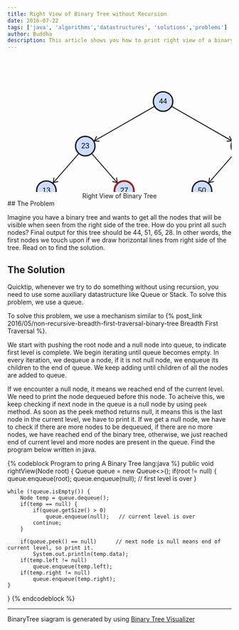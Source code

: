 ```yaml
---
title: Right View of Binary Tree without Recursion
date: 2016-07-22
tags: ['java', 'algorithms','datastructures', 'solutions','problems']
author: Buddha
description: This article shows you how to print right view of a binary tree, which using recursion. 
---
```


<div style="text-align: center">
<svg width="750" height="450" preserveAspectRatio="xMidYMid meet"><g transform="translate(262.5,150)" style="z-index: 1; cursor: inherit;"><line x1="67.20481655284077" y1="-38.40275231590901" x2="-67.20481655284077" y2="38.40275231590901" style="z-index: 0; cursor: inherit; stroke: rgb(29, 27, 25); stroke-width: 2px; stroke-opacity: 1; stroke-dasharray: none; stroke-linecap: round; stroke-linejoin: round;"></line><line x1="-67.20481655284077" y1="38.40275231590901" x2="-56.28450858266874" y2="39.015761358743895" style="z-index: 0; cursor: inherit; stroke: rgb(29, 27, 25); stroke-width: 2px; stroke-opacity: 1; stroke-dasharray: none; stroke-linecap: round; stroke-linejoin: round;"></line><line x1="-67.20481655284077" y1="38.40275231590901" x2="-62.18879106642657" y2="28.683267012167708" style="z-index: 0; cursor: inherit; stroke: rgb(29, 27, 25); stroke-width: 2px; stroke-opacity: 1; stroke-dasharray: none; stroke-linecap: round; stroke-linejoin: round;"></line></g><g transform="translate(131.25,250)" style="z-index: 1; cursor: inherit;"><line x1="28.35745479107339" y1="-32.408519761226735" x2="-28.35745479107339" y2="32.408519761226735" style="z-index: 0; cursor: inherit; stroke: rgb(29, 27, 25); stroke-width: 2px; stroke-opacity: 1; stroke-dasharray: none; stroke-linecap: round; stroke-linejoin: round;"></line><line x1="-28.35745479107339" y1="32.408519761226735" x2="-17.83612581609825" y2="29.42011837413889" style="z-index: 0; cursor: inherit; stroke: rgb(29, 27, 25); stroke-width: 2px; stroke-opacity: 1; stroke-dasharray: none; stroke-linecap: round; stroke-linejoin: round;"></line><line x1="-28.35745479107339" y1="32.408519761226735" x2="-26.79213602355825" y2="21.583609442611394" style="z-index: 0; cursor: inherit; stroke: rgb(29, 27, 25); stroke-width: 2px; stroke-opacity: 1; stroke-dasharray: none; stroke-linecap: round; stroke-linejoin: round;"></line></g><g transform="translate(65.625,350)" style="z-index: 1; cursor: inherit;"><line x1="12.50585975478933" y1="-28.58482229666133" x2="-12.50585975478933" y2="28.58482229666133" style="z-index: 0; cursor: inherit; stroke: rgb(29, 27, 25); stroke-width: 2px; stroke-opacity: 1; stroke-dasharray: none; stroke-linecap: round; stroke-linejoin: round;"></line><line x1="-12.50585975478933" y1="28.58482229666133" x2="-3.376059409187093" y2="22.561895109699723" style="z-index: 0; cursor: inherit; stroke: rgb(29, 27, 25); stroke-width: 2px; stroke-opacity: 1; stroke-dasharray: none; stroke-linecap: round; stroke-linejoin: round;"></line><line x1="-12.50585975478933" y1="28.58482229666133" x2="-14.278754776626272" y2="17.79196588644509" style="z-index: 0; cursor: inherit; stroke: rgb(29, 27, 25); stroke-width: 2px; stroke-opacity: 1; stroke-dasharray: none; stroke-linecap: round; stroke-linejoin: round;"></line></g><g transform="translate(218.75,250)" style="z-index: 1; cursor: inherit;"><line x1="-28.35745479107339" y1="-32.408519761226735" x2="28.35745479107339" y2="32.408519761226735" style="z-index: 0; cursor: inherit; stroke: rgb(29, 27, 25); stroke-width: 2px; stroke-opacity: 1; stroke-dasharray: none; stroke-linecap: round; stroke-linejoin: round;"></line><line x1="28.35745479107339" y1="32.408519761226735" x2="26.792136023558253" y2="21.583609442611394" style="z-index: 0; cursor: inherit; stroke: rgb(29, 27, 25); stroke-width: 2px; stroke-opacity: 1; stroke-dasharray: none; stroke-linecap: round; stroke-linejoin: round;"></line><line x1="28.35745479107339" y1="32.408519761226735" x2="17.836125816098253" y2="29.420118374138887" style="z-index: 0; cursor: inherit; stroke: rgb(29, 27, 25); stroke-width: 2px; stroke-opacity: 1; stroke-dasharray: none; stroke-linecap: round; stroke-linejoin: round;"></line></g><g transform="translate(240.625,350)" style="z-index: 1; cursor: inherit;"><line x1="12.50585975478933" y1="-28.58482229666133" x2="-12.50585975478933" y2="28.58482229666133" style="z-index: 0; cursor: inherit; stroke: rgb(29, 27, 25); stroke-width: 2px; stroke-opacity: 1; stroke-dasharray: none; stroke-linecap: round; stroke-linejoin: round;"></line><line x1="-12.50585975478933" y1="28.58482229666133" x2="-3.376059409187093" y2="22.561895109699723" style="z-index: 0; cursor: inherit; stroke: rgb(29, 27, 25); stroke-width: 2px; stroke-opacity: 1; stroke-dasharray: none; stroke-linecap: round; stroke-linejoin: round;"></line><line x1="-12.50585975478933" y1="28.58482229666133" x2="-14.278754776626272" y2="17.79196588644509" style="z-index: 0; cursor: inherit; stroke: rgb(29, 27, 25); stroke-width: 2px; stroke-opacity: 1; stroke-dasharray: none; stroke-linecap: round; stroke-linejoin: round;"></line></g><g transform="translate(284.375,350)" style="z-index: 1; cursor: inherit;"><line x1="-12.50585975478933" y1="-28.58482229666133" x2="12.50585975478933" y2="28.58482229666133" style="z-index: 0; cursor: inherit; stroke: rgb(29, 27, 25); stroke-width: 2px; stroke-opacity: 1; stroke-dasharray: none; stroke-linecap: round; stroke-linejoin: round;"></line><line x1="12.50585975478933" y1="28.58482229666133" x2="14.278754776626258" y2="17.791965886445087" style="z-index: 0; cursor: inherit; stroke: rgb(29, 27, 25); stroke-width: 2px; stroke-opacity: 1; stroke-dasharray: none; stroke-linecap: round; stroke-linejoin: round;"></line><line x1="12.50585975478933" y1="28.58482229666133" x2="3.376059409187084" y2="22.561895109699737" style="z-index: 0; cursor: inherit; stroke: rgb(29, 27, 25); stroke-width: 2px; stroke-opacity: 1; stroke-dasharray: none; stroke-linecap: round; stroke-linejoin: round;"></line></g><g transform="translate(437.5,150)" style="z-index: 1; cursor: inherit;"><line x1="-67.20481655284077" y1="-38.40275231590901" x2="67.20481655284077" y2="38.40275231590901" style="z-index: 0; cursor: inherit; stroke: rgb(29, 27, 25); stroke-width: 2px; stroke-opacity: 1; stroke-dasharray: none; stroke-linecap: round; stroke-linejoin: round;"></line><line x1="67.20481655284077" y1="38.40275231590901" x2="62.18879106642655" y2="28.68326701216772" style="z-index: 0; cursor: inherit; stroke: rgb(29, 27, 25); stroke-width: 2px; stroke-opacity: 1; stroke-dasharray: none; stroke-linecap: round; stroke-linejoin: round;"></line><line x1="67.20481655284077" y1="38.40275231590901" x2="56.28450858266875" y2="39.01576135874391" style="z-index: 0; cursor: inherit; stroke: rgb(29, 27, 25); stroke-width: 2px; stroke-opacity: 1; stroke-dasharray: none; stroke-linecap: round; stroke-linejoin: round;"></line></g><g transform="translate(481.25,250)" style="z-index: 1; cursor: inherit;"><line x1="28.35745479107339" y1="-32.408519761226735" x2="-28.35745479107339" y2="32.408519761226735" style="z-index: 0; cursor: inherit; stroke: rgb(29, 27, 25); stroke-width: 2px; stroke-opacity: 1; stroke-dasharray: none; stroke-linecap: round; stroke-linejoin: round;"></line><line x1="-28.35745479107339" y1="32.408519761226735" x2="-17.83612581609825" y2="29.42011837413889" style="z-index: 0; cursor: inherit; stroke: rgb(29, 27, 25); stroke-width: 2px; stroke-opacity: 1; stroke-dasharray: none; stroke-linecap: round; stroke-linejoin: round;"></line><line x1="-28.35745479107339" y1="32.408519761226735" x2="-26.79213602355825" y2="21.583609442611394" style="z-index: 0; cursor: inherit; stroke: rgb(29, 27, 25); stroke-width: 2px; stroke-opacity: 1; stroke-dasharray: none; stroke-linecap: round; stroke-linejoin: round;"></line></g><g transform="translate(568.75,250)" style="z-index: 1; cursor: inherit;"><line x1="-28.35745479107339" y1="-32.408519761226735" x2="28.35745479107339" y2="32.408519761226735" style="z-index: 0; cursor: inherit; stroke: rgb(29, 27, 25); stroke-width: 2px; stroke-opacity: 1; stroke-dasharray: none; stroke-linecap: round; stroke-linejoin: round;"></line><line x1="28.35745479107339" y1="32.408519761226735" x2="26.792136023558253" y2="21.583609442611394" style="z-index: 0; cursor: inherit; stroke: rgb(29, 27, 25); stroke-width: 2px; stroke-opacity: 1; stroke-dasharray: none; stroke-linecap: round; stroke-linejoin: round;"></line><line x1="28.35745479107339" y1="32.408519761226735" x2="17.836125816098253" y2="29.420118374138887" style="z-index: 0; cursor: inherit; stroke: rgb(29, 27, 25); stroke-width: 2px; stroke-opacity: 1; stroke-dasharray: none; stroke-linecap: round; stroke-linejoin: round;"></line></g><g transform="translate(350,100)" style="z-index: 3; cursor: pointer;"><circle cx="0" cy="0" r="21.875" style="z-index: 1; cursor: inherit; stroke: rgb(29, 27, 25); stroke-width: 3px; stroke-opacity: 1; stroke-dasharray: none; stroke-linecap: round; stroke-linejoin: round; fill: rgb(204, 221, 255); fill-opacity: 1;"></circle><text x="0" dy="0.6ex" y="0" style="z-index: 2; cursor: inherit; font-family: Arial; fill: black; font-size: 16.4062px; font-weight: normal; font-style: normal; opacity: 1; text-anchor: middle;">44</text></g><g transform="translate(175,200)" style="z-index: 3; cursor: pointer;"><circle cx="0" cy="0" r="21.875" style="z-index: 1; cursor: inherit; stroke: rgb(29, 27, 25); stroke-width: 3px; stroke-opacity: 1; stroke-dasharray: none; stroke-linecap: round; stroke-linejoin: round; fill: rgb(204, 221, 255); fill-opacity: 1;"></circle><text x="0" dy="0.6ex" y="0" style="z-index: 2; cursor: inherit; font-family: Arial; fill: black; font-size: 16.4062px; font-weight: normal; font-style: normal; opacity: 1; text-anchor: middle;">23</text></g><g transform="translate(87.5,300)" style="z-index: 3; cursor: pointer;"><circle cx="0" cy="0" r="21.875" style="z-index: 1; cursor: inherit; stroke: rgb(29, 27, 25); stroke-width: 3px; stroke-opacity: 1; stroke-dasharray: none; stroke-linecap: round; stroke-linejoin: round; fill: rgb(204, 221, 255); fill-opacity: 1;"></circle><text x="0" dy="0.6ex" y="0" style="z-index: 2; cursor: inherit; font-family: Arial; fill: black; font-size: 16.4062px; font-weight: normal; font-style: normal; opacity: 1; text-anchor: middle;">13</text></g><g transform="translate(43.75,400)" style="z-index: 3; cursor: pointer;"><circle cx="0" cy="0" r="21.875" style="z-index: 1; cursor: inherit; stroke: rgb(29, 27, 25); stroke-width: 3px; stroke-opacity: 1; stroke-dasharray: none; stroke-linecap: round; stroke-linejoin: round; fill: rgb(204, 221, 255); fill-opacity: 1;"></circle><text x="0" dy="0.6ex" y="0" style="z-index: 2; cursor: inherit; font-family: Arial; fill: black; font-size: 16.4062px; font-weight: normal; font-style: normal; opacity: 1; text-anchor: middle;">7</text></g><g transform="translate(262.5,300)" style="z-index: 3; cursor: pointer;"><circle cx="0" cy="0" r="21.875" style="z-index: 1; cursor: inherit; stroke: rgb(155, 37, 27); stroke-width: 4px; stroke-opacity: 1; stroke-dasharray: none; stroke-linecap: round; stroke-linejoin: round; fill: rgb(204, 221, 255); fill-opacity: 1;"></circle><text x="0" dy="0.6ex" y="0" style="z-index: 2; cursor: inherit; font-family: Arial; fill: black; font-size: 16.4062px; font-weight: normal; font-style: normal; opacity: 1; text-anchor: middle;">27</text></g><g transform="translate(218.75,400)" style="z-index: 3; cursor: pointer;"><circle cx="0" cy="0" r="21.875" style="z-index: 1; cursor: inherit; stroke: rgb(29, 27, 25); stroke-width: 3px; stroke-opacity: 1; stroke-dasharray: none; stroke-linecap: round; stroke-linejoin: round; fill: rgb(204, 221, 255); fill-opacity: 1;"></circle><text x="0" dy="0.6ex" y="0" style="z-index: 2; cursor: inherit; font-family: Arial; fill: black; font-size: 16.4062px; font-weight: normal; font-style: normal; opacity: 1; text-anchor: middle;">26</text></g><g transform="translate(306.25,400)" style="z-index: 3; cursor: pointer;"><circle cx="0" cy="0" r="21.875" style="z-index: 1; cursor: inherit; stroke: rgb(29, 27, 25); stroke-width: 3px; stroke-opacity: 1; stroke-dasharray: none; stroke-linecap: round; stroke-linejoin: round; fill: rgb(204, 221, 255); fill-opacity: 1;"></circle><text x="0" dy="0.6ex" y="0" style="z-index: 2; cursor: inherit; font-family: Arial; fill: black; font-size: 16.4062px; font-weight: normal; font-style: normal; opacity: 1; text-anchor: middle;">28</text></g><g transform="translate(525,200)" style="z-index: 3; cursor: pointer;"><circle cx="0" cy="0" r="21.875" style="z-index: 1; cursor: inherit; stroke: rgb(29, 27, 25); stroke-width: 3px; stroke-opacity: 1; stroke-dasharray: none; stroke-linecap: round; stroke-linejoin: round; fill: rgb(204, 221, 255); fill-opacity: 1;"></circle><text x="0" dy="0.6ex" y="0" style="z-index: 2; cursor: inherit; font-family: Arial; fill: black; font-size: 16.4062px; font-weight: normal; font-style: normal; opacity: 1; text-anchor: middle;">51</text></g><g transform="translate(437.5,300)" style="z-index: 3; cursor: pointer;"><circle cx="0" cy="0" r="21.875" style="z-index: 1; cursor: inherit; stroke: rgb(29, 27, 25); stroke-width: 3px; stroke-opacity: 1; stroke-dasharray: none; stroke-linecap: round; stroke-linejoin: round; fill: rgb(204, 221, 255); fill-opacity: 1;"></circle><text x="0" dy="0.6ex" y="0" style="z-index: 2; cursor: inherit; font-family: Arial; fill: black; font-size: 16.4062px; font-weight: normal; font-style: normal; opacity: 1; text-anchor: middle;">50</text></g><g transform="translate(612.5,300)" style="z-index: 3; cursor: pointer;"><circle cx="0" cy="0" r="21.875" style="z-index: 1; cursor: inherit; stroke: rgb(29, 27, 25); stroke-width: 3px; stroke-opacity: 1; stroke-dasharray: none; stroke-linecap: round; stroke-linejoin: round; fill: rgb(204, 221, 255); fill-opacity: 1;"></circle><text x="0" dy="0.6ex" y="0" style="z-index: 2; cursor: inherit; font-family: Arial; fill: black; font-size: 16.4062px; font-weight: normal; font-style: normal; opacity: 1; text-anchor: middle;">65</text></g></svg>
<span class="caption">Right View of Binary Tree</span>
</div>
## The Problem

Imagine you have a binary tree and wants to get all the nodes that will be visible when seen from the right side of the tree. How do you print all such nodes? Final output for this tree should be 44, 51, 65, 28. In other words, the first nodes we touch upon if we draw horizontal lines from right side of the tree. Read on to find the solution.

 <!-- more -->

## The Solution

Quicktip, whenever we try to do something without using recursion, you need to use some auxiliary datastructure like Queue or Stack. To solve this problem, we use a queue. 

To solve this problem, we use a mechanism similar to {% post_link 2016/05/non-recursive-breadth-first-traversal-binary-tree Breadth First Traversal %}. 

We start with pushing the root node and a null node into queue, to indicate first level is complete. We begin iterating until queue becomes empty. In every iteration, we dequeue a node, if it is not null node, we enqueue its children to the end of queue. We keep adding until children of all the nodes are added to queue. 

If we encounter a null node, it means we reached end of the current level. We need to print the node dequeued before this node. To acheive this, we keep checking if next node in the queue is a null node by using `peek` method. As soon as the peek method returns null, it means this is the last node in the current level, we have to print it. If we get a null node, we have to check if there are more nodes to be dequeued, if there are no more nodes, we have reached end of the binary tree, otherwise, we just reached end of current level and more nodes are present in the queue. Find the program below written in java.

{% codeblock Program to pring A Binary Tree lang:java %}
public void rightView(Node root) {
    Queue<Node> queue = new Queue<>();
    if(root != null) {
        queue.enqueue(root);
        queue.enqueue(null);  // first level is over
    }

    while (!queue.isEmpty()) {
        Node temp = queue.dequeue();
        if(temp == null) {
            if(queue.getSize() > 0)
                queue.enqueue(null);   // current level is over
            continue;
        }

        if(queue.peek() == null)      // next node is null means end of current level, so print it.
            System.out.println(temp.data);
        if(temp.left != null)
            queue.enqueue(temp.left);
        if(temp.right != null)
            queue.enqueue(temp.right);
    }
}
{% endcodeblock %}

---
BinaryTree siagram is generated by using [Binary Tree Visualizer](http://btv.melezinek.cz/binary-search-tree.html)
